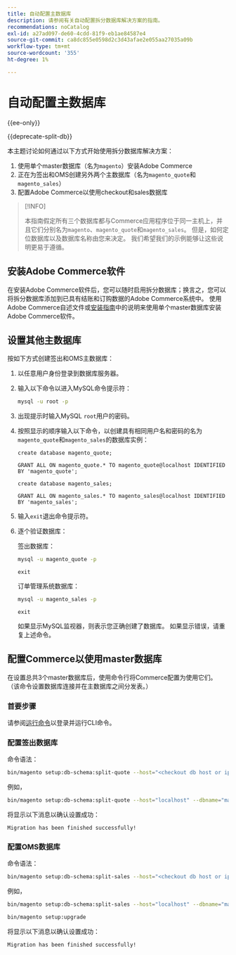 ```yaml
---
title: 自动配置主数据库
description: 请参阅有关自动配置拆分数据库解决方案的指南。
recommendations: noCatalog
exl-id: a27ad097-de60-4cdd-81f9-eb1ae84587e4
source-git-commit: ca8dc855e0598d2c3d43afae2e055aa27035a09b
workflow-type: tm+mt
source-wordcount: '355'
ht-degree: 1%

---
```


# 自动配置主数据库

{{ee-only}}

{{deprecate-split-db}}

本主题讨论如何通过以下方式开始使用拆分数据库解决方案：

1. 使用单个master数据库（名为`magento`）安装Adobe Commerce
1. 正在为签出和OMS创建另外两个主数据库（名为`magento_quote`和`magento_sales`）
1. 配置Adobe Commerce以使用checkout和sales数据库

>[!INFO]
>
>本指南假定所有三个数据库都与Commerce应用程序位于同一主机上，并且它们分别名为`magento`、`magento_quote`和`magento_sales`。 但是，如何定位数据库以及数据库名称由您来决定。 我们希望我们的示例能够让这些说明更易于遵循。

## 安装Adobe Commerce软件

在安装Adobe Commerce软件后，您可以随时启用拆分数据库；换言之，您可以将拆分数据库添加到已具有结账和订购数据的Adobe Commerce系统中。 使用Adobe Commerce自述文件或[安装指南](../../installation/overview.md)中的说明来使用单个master数据库安装Adobe Commerce软件。

## 设置其他主数据库

按如下方式创建签出和OMS主数据库：

1. 以任意用户身份登录到数据库服务器。
1. 输入以下命令以进入MySQL命令提示符：

   ```bash
   mysql -u root -p
   ```

1. 出现提示时输入MySQL `root`用户的密码。
1. 按照显示的顺序输入以下命令，以创建具有相同用户名和密码的名为`magento_quote`和`magento_sales`的数据库实例：

   ```shell
   create database magento_quote;
   ```

   ```shell
   GRANT ALL ON magento_quote.* TO magento_quote@localhost IDENTIFIED BY 'magento_quote';
   ```

   ```shell
   create database magento_sales;
   ```

   ```shell
   GRANT ALL ON magento_sales.* TO magento_sales@localhost IDENTIFIED BY 'magento_sales';
   ```

1. 输入`exit`退出命令提示符。

1. 逐个验证数据库：

   签出数据库：

   ```bash
   mysql -u magento_quote -p
   ```

   ```shell
   exit
   ```

   订单管理系统数据库：

   ```bash
   mysql -u magento_sales -p
   ```

   ```shell
   exit
   ```

   如果显示MySQL监视器，则表示您正确创建了数据库。 如果显示错误，请重复上述命令。

## 配置Commerce以使用master数据库

在设置总共3个master数据库后，使用命令行将Commerce配置为使用它们。 （该命令设置数据库连接并在主数据库之间分发表。）

### 首要步骤

请参阅[运行命令](../cli/config-cli.md#running-commands)以登录并运行CLI命令。

### 配置签出数据库

命令语法：

```bash
bin/magento setup:db-schema:split-quote --host="<checkout db host or ip>" --dbname="<name>" --username="<checkout db username>" --password="<password>"
```

例如，

```bash
bin/magento setup:db-schema:split-quote --host="localhost" --dbname="magento_quote" --username="magento_quote" --password="magento_quote"
```

将显示以下消息以确认设置成功：

```
Migration has been finished successfully!
```

### 配置OMS数据库

命令语法：

```bash
bin/magento setup:db-schema:split-sales --host="<checkout db host or ip>" --dbname="<name>" --username="<checkout db username>" --password="<password>"
```

例如，

```bash
bin/magento setup:db-schema:split-sales --host="localhost" --dbname="magento_sales" --username="magento_sales" --password="magento_sales"
```

```bash
bin/magento setup:upgrade
```

将显示以下消息以确认设置成功：

```
Migration has been finished successfully!
```
